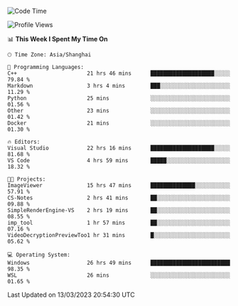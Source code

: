 <!--START_SECTION:waka-->
![Code Time](http://img.shields.io/badge/Code%20Time-760%20hrs%202%20mins-blue)

![Profile Views](http://img.shields.io/badge/Profile%20Views-3-blue)

📊 **This Week I Spent My Time On** 

```text
🕑︎ Time Zone: Asia/Shanghai

💬 Programming Languages: 
C++                      21 hrs 46 mins      ████████████████████░░░░░   79.84 % 
Markdown                 3 hrs 4 mins        ███░░░░░░░░░░░░░░░░░░░░░░   11.29 % 
Python                   25 mins             ░░░░░░░░░░░░░░░░░░░░░░░░░   01.56 % 
Other                    23 mins             ░░░░░░░░░░░░░░░░░░░░░░░░░   01.42 % 
Docker                   21 mins             ░░░░░░░░░░░░░░░░░░░░░░░░░   01.30 % 

🔥 Editors: 
Visual Studio            22 hrs 16 mins      ████████████████████░░░░░   81.68 % 
VS Code                  4 hrs 59 mins       █████░░░░░░░░░░░░░░░░░░░░   18.32 % 

🐱‍💻 Projects: 
ImageViewer              15 hrs 47 mins      ██████████████░░░░░░░░░░░   57.91 % 
CS-Notes                 2 hrs 41 mins       ██░░░░░░░░░░░░░░░░░░░░░░░   09.88 % 
SimpleRenderEngine-VS    2 hrs 19 mins       ██░░░░░░░░░░░░░░░░░░░░░░░   08.55 % 
imp_tool                 1 hr 57 mins        ██░░░░░░░░░░░░░░░░░░░░░░░   07.16 % 
VideoDecryptionPreviewToo1 hr 31 mins        █░░░░░░░░░░░░░░░░░░░░░░░░   05.62 % 

💻 Operating System: 
Windows                  26 hrs 49 mins      █████████████████████████   98.35 % 
WSL                      26 mins             ░░░░░░░░░░░░░░░░░░░░░░░░░   01.65 % 
```


 Last Updated on 13/03/2023 20:54:30 UTC
<!--END_SECTION:waka-->